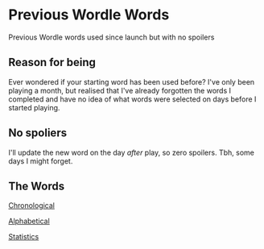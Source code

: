 # Previous Wordle Words

Previous Wordle words used since launch but with no spoilers

## Reason for being

Ever wondered if your starting word has been used before? I've only been playing a month, but realised that I've already forgotten the words I completed and have no idea of what words were selected on days before I started playing.

## No spoliers

I'll update the new word on the day *after* play, so zero spoilers. Tbh, some days I might forget.

## The Words

[Chronological](https://raw.githubusercontent.com/eagerterrier/previous-wordle-words/main/chronological.txt)

[Alphabetical](https://raw.githubusercontent.com/eagerterrier/previous-wordle-words/main/alphabetical.txt)

[Statistics](https://raw.githubusercontent.com/eagerterrier/previous-wordle-words/main/statistics.csv)
